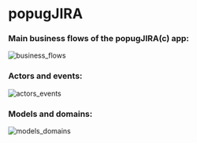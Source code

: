 # popugJIRA

### Main business flows of the popugJIRA(c) app:

![business_flows](/diagrams/business_flows.png)

### Actors and events:
![actors_events](/diagrams/actors_and_events.png)

### Models and domains:
![models_domains](/diagrams/models_and_domains.png)
